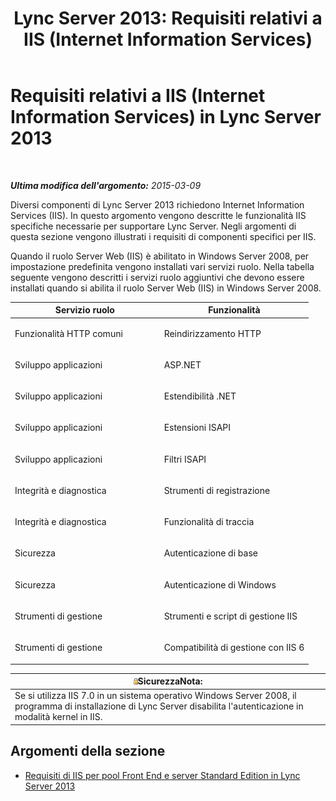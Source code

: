﻿---
title: 'Lync Server 2013: Requisiti relativi a IIS (Internet Information Services)'
TOCTitle: Requisiti relativi a IIS (Internet Information Services)
ms:assetid: 4f57a605-a8a9-4c5a-9a18-05ecb3d9ab6b
ms:mtpsurl: https://technet.microsoft.com/it-it/library/Gg398321(v=OCS.15)
ms:contentKeyID: 49300539
ms.date: 08/24/2015
mtps_version: v=OCS.15
ms.translationtype: HT
---

# Requisiti relativi a IIS (Internet Information Services) in Lync Server 2013

 

_**Ultima modifica dell'argomento:** 2015-03-09_

Diversi componenti di Lync Server 2013 richiedono Internet Information Services (IIS). In questo argomento vengono descritte le funzionalità IIS specifiche necessarie per supportare Lync Server. Negli argomenti di questa sezione vengono illustrati i requisiti di componenti specifici per IIS.

Quando il ruolo Server Web (IIS) è abilitato in Windows Server 2008, per impostazione predefinita vengono installati vari servizi ruolo. Nella tabella seguente vengono descritti i servizi ruolo aggiuntivi che devono essere installati quando si abilita il ruolo Server Web (IIS) in Windows Server 2008.


<table>
<colgroup>
<col style="width: 50%" />
<col style="width: 50%" />
</colgroup>
<thead>
<tr class="header">
<th>Servizio ruolo</th>
<th>Funzionalità</th>
</tr>
</thead>
<tbody>
<tr class="odd">
<td><p>Funzionalità HTTP comuni</p></td>
<td><p>Reindirizzamento HTTP</p></td>
</tr>
<tr class="even">
<td><p>Sviluppo applicazioni</p></td>
<td><p>ASP.NET</p></td>
</tr>
<tr class="odd">
<td><p>Sviluppo applicazioni</p></td>
<td><p>Estendibilità .NET</p></td>
</tr>
<tr class="even">
<td><p>Sviluppo applicazioni</p></td>
<td><p>Estensioni ISAPI</p></td>
</tr>
<tr class="odd">
<td><p>Sviluppo applicazioni</p></td>
<td><p>Filtri ISAPI</p></td>
</tr>
<tr class="even">
<td><p>Integrità e diagnostica</p></td>
<td><p>Strumenti di registrazione</p></td>
</tr>
<tr class="odd">
<td><p>Integrità e diagnostica</p></td>
<td><p>Funzionalità di traccia</p></td>
</tr>
<tr class="even">
<td><p>Sicurezza</p></td>
<td><p>Autenticazione di base</p></td>
</tr>
<tr class="odd">
<td><p>Sicurezza</p></td>
<td><p>Autenticazione di Windows</p></td>
</tr>
<tr class="even">
<td><p>Strumenti di gestione</p></td>
<td><p>Strumenti e script di gestione IIS</p></td>
</tr>
<tr class="odd">
<td><p>Strumenti di gestione</p></td>
<td><p>Compatibilità di gestione con IIS 6</p></td>
</tr>
</tbody>
</table>


<table>
<thead>
<tr class="header">
<th><img src="images/Gg398321.security(OCS.15).gif" title="security" alt="security" />SicurezzaNota:</th>
</tr>
</thead>
<tbody>
<tr class="odd">
<td>Se si utilizza IIS 7.0 in un sistema operativo Windows Server 2008, il programma di installazione di Lync Server disabilita l'autenticazione in modalità kernel in IIS.</td>
</tr>
</tbody>
</table>


## Argomenti della sezione

  - [Requisiti di IIS per pool Front End e server Standard Edition in Lync Server 2013](lync-server-2013-iis-requirements-for-front-end-pools-and-standard-edition-servers.md)

